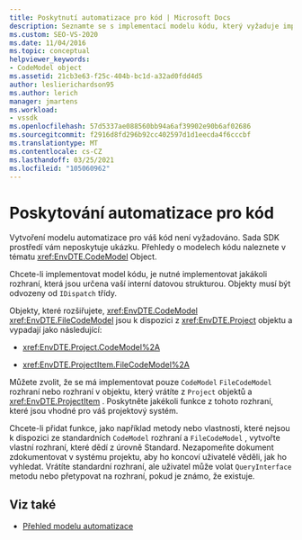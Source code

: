 ```yaml
---
title: Poskytnutí automatizace pro kód | Microsoft Docs
description: Seznamte se s implementací modelu kódu, který vyžaduje implementující rozhraní, která jsou určena interní strukturou dat.
ms.custom: SEO-VS-2020
ms.date: 11/04/2016
ms.topic: conceptual
helpviewer_keywords:
- CodeModel object
ms.assetid: 21cb3e63-f25c-404b-bc1d-a32ad0fdd4d5
author: leslierichardson95
ms.author: lerich
manager: jmartens
ms.workload:
- vssdk
ms.openlocfilehash: 57d5337ae088560bb94a6af39902e90b6af02686
ms.sourcegitcommit: f2916d8fd296b92cc402597d1d1eecda4f6cccbf
ms.translationtype: MT
ms.contentlocale: cs-CZ
ms.lasthandoff: 03/25/2021
ms.locfileid: "105060962"
---
```

# <a name="providing-automation-for-code"></a>Poskytování automatizace pro kód
Vytvoření modelu automatizace pro váš kód není vyžadováno. Sada SDK prostředí vám neposkytuje ukázku. Přehledy o modelech kódu naleznete v tématu <xref:EnvDTE.CodeModel> Object.

 Chcete-li implementovat model kódu, je nutné implementovat jakákoli rozhraní, která jsou určena vaší interní datovou strukturou. Objekty musí být odvozeny od `IDispatch` třídy.

 Objekty, které rozšiřujete, <xref:EnvDTE.CodeModel> <xref:EnvDTE.FileCodeModel> jsou k dispozici z <xref:EnvDTE.Project> objektu a vypadají jako následující:

- <xref:EnvDTE.Project.CodeModel%2A>

- <xref:EnvDTE.ProjectItem.FileCodeModel%2A>

 Můžete zvolit, že se má implementovat pouze `CodeModel` `FileCodeModel` rozhraní nebo rozhraní v objektu, který vrátíte z `Project` objektů a <xref:EnvDTE.ProjectItem> . Poskytněte jakékoli funkce z tohoto rozhraní, které jsou vhodné pro váš projektový systém.

 Chcete-li přidat funkce, jako například metody nebo vlastnosti, které nejsou k dispozici ze standardních `CodeModel` rozhraní a `FileCodeModel` , vytvořte vlastní rozhraní, které dědí z úrovně Standard. Nezapomeňte dokument zdokumentovat v systému projektu, aby ho koncoví uživatelé věděli, jak ho vyhledat. Vrátíte standardní rozhraní, ale uživatel může volat `QueryInterface` metodu nebo přetypovat na rozhraní, pokud je známo, že existuje.

## <a name="see-also"></a>Viz také
- [Přehled modelu automatizace](../../extensibility/internals/automation-model-overview.md)
